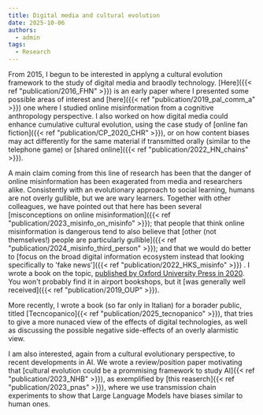 ```yaml
---
title: Digital media and cultural evolution
date: 2025-10-06
authors:
  - admin
tags:
  - Research
---
```


From 2015, I begun to be interested in applyng a cultural evolution framework to the study of digital media and braodly technology. [Here]({{< ref "publication/2016_FHN" >}}) is an early paper where I presented some possible areas of interest and [here]({{< ref "publication/2019_pal_comm_a" >}}) one where I studied online misinformation from a cognitive anthropology perspective. I also worked on how digital media could enhance cumulative cultural evolution, using the case study of [online fan fiction]({{< ref "publication/CP_2020_CHR" >}}), or on how content biases may act differently for the same material if transmitted orally (similar to the telephone game) or [shared online]({{< ref "publication/2022_HN_chains" >}}). 

A main claim coming from this line of research has been that the danger of online misinformation has been exagerated from media and researchers alike. Consistently with an evolutionary approach to social learning, humans are not overly gullible, but we are wary learners. Together with other colleagues, we have pointed out that here has been several [misconceptions on online misinformation]({{< ref "publication/2023_misinfo_on_misinfo" >}}); that people that think online misinformation is dangerous tend to also believe that [other (not themselves!) people are particularly gullible]({{< ref "publication/2024_misinfo_third_person" >}}); and that we would do better to [focus on the broad digital information ecosystem instead that looking specifically to 'fake news']({{< ref "publication/2022_HKS_misinfo" >}}) . I wrote a book on the topic, [published by Oxford University Press in 2020](https://global.oup.com/academic/product/cultural-evolution-in-the-digital-age-9780198835943). You won't probably find it in airport bookshops, but it [was generally well received]({{< ref "publication/2019_OUP" >}}). 

More recently, I wrote a book (so far only in Italian) for a borader public, titled [Tecncopanico]{{< ref "publication/2025_tecnopanico" >}}), that tries to give a more nunaced view of the effects of digital technologies, as well as discussing the possible negative side-effects of an overly alarmistic view.

I am also interested, again from a cultural evolutionary perspective, to recent developments in AI. We wrote a review/position paper motivating that [cultural evolution could be a prommising framework to study AI]{{< ref "publication/2023_NHB" >}}), as exemplified by [this reaserch]{{< ref "publication/2023_pnas" >}}), where we use transmission chain experiments to show that Large Language Models have biases similar to human ones.


